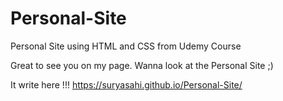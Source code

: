 # Personal-Site
Personal Site using HTML and CSS from Udemy Course

Great to see you on my page. Wanna look at the Personal Site ;)

It write here !!!
https://suryasahi.github.io/Personal-Site/
